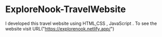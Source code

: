 # ExploreNook-TravelWebsite
I developed this travel website using HTML,CSS , JavaScript . To see the website visit URL("https://explorenook.netlify.app/")
